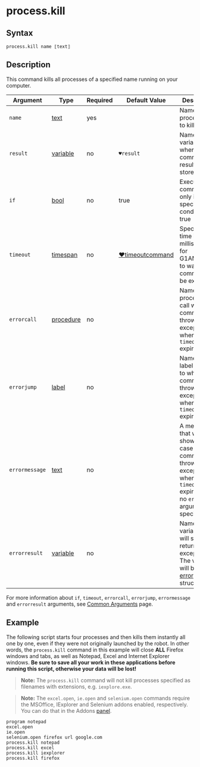 # process.kill

## Syntax

```G1ANT
process.kill name ⟦text⟧
```

## Description

This command kills all processes of a specified name running on your computer.

| Argument | Type | Required | Default Value | Description |
| -------- | ---- | -------- | ------------- | ----------- |
|`name`| [text](](https://manual.g1ant.com/link/G1ANT.Language/G1ANT.Language/Structures/TextStructure.md)) | yes |  | Name of a process(es) to kill |
| `result`       | [variable](](https://manual.g1ant.com/link/G1ANT.Language/G1ANT.Language/Structures/VariableStructure.md)) | no       | `♥result`                                                   | Name of a variable where the command's result will be stored |
| `if`           | [bool](](https://manual.g1ant.com/link/G1ANT.Language/G1ANT.Language/Structures/BooleanStructure.md)) | no       | true                                                        | Executes the command only if a specified condition is true   |
| `timeout`      | [timespan](](https://manual.g1ant.com/link/G1ANT.Language/G1ANT.Language/Structures/TimeSpanStructure.md)) | no       | [♥timeoutcommand](](https://manual.g1ant.com/link/G1ANT.Language/G1ANT.Addon.Core/Variables/TimeoutCommandVariable.md)) | Specifies time in milliseconds for G1ANT.Robot to wait for the command to be executed |
| `errorcall`    | [procedure](](https://manual.g1ant.com/link/G1ANT.Language/G1ANT.Language/Structures/ProcedureStructure.md)) | no       |                                                             | Name of a procedure to call when the command throws an exception or when a given `timeout` expires |
| `errorjump`    | [label](](https://manual.g1ant.com/link/G1ANT.Language/G1ANT.Language/Structures/LabelStructure.md)) | no       |                                                             | Name of the label to jump to when the command throws an exception or when a given `timeout` expires |
| `errormessage` | [text](](https://manual.g1ant.com/link/G1ANT.Language/G1ANT.Language/Structures/TextStructure.md)) | no       |                                                             | A message that will be shown in case the command throws an exception or when a given `timeout` expires, and no `errorjump` argument is specified |
| `errorresult`  | [variable](](https://manual.g1ant.com/link/G1ANT.Language/G1ANT.Language/Structures/VariableStructure.md)) | no       |                                                             | Name of a variable that will store the returned exception. The variable will be of [error](](https://manual.g1ant.com/link/G1ANT.Language/G1ANT.Language/Structures/ErrorStructure.md)) structure  |

For more information about `if`, `timeout`, `errorcall`, `errorjump`, `errormessage` and `errorresult` arguments, see [Common Arguments](https://github.com/G1ANT-Robot/G1ANT.Manual/blob/develop/appendices/common-arguments.md) page.

## Example

The following script starts four processes and then kills them instantly all one by one, even if they were not originally launched by the robot. In other words, the `process.kill` command in this example will close **ALL** Firefox windows and tabs, as well as Notepad, Excel and Internet Explorer windows. **Be sure to save all your work in these applications before running this script, otherwise your data will be lost!**

>**Note:** The `process.kill` command will not kill processes specified as filenames with extensions, e.g. `iexplore.exe`.

> **Note:** The `excel.open`, `ie.open` and `selenium.open` commands require the MSOffice, IExplorer and Selenium addons enabled, respectively. You can do that in the Addons [panel](https://github.com/G1ANT-Robot/G1ANT.Manual/blob/develop/g1ant.robot-window/panels.md).

```G1ANT
program notepad
excel.open
ie.open
selenium.open firefox url google.com
process.kill notepad
process.kill excel
process.kill iexplorer
process.kill firefox
```
